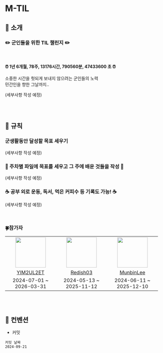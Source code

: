 # M-TIL

## 🔫 소개
### ✏️ 군인들을 위한 TIL 챌린지 ✏️
<br>

#### ⏰ 1년 6개월, 78주, 13176시간, 790560분, 47433600 초 ⏰
소중한 시간을 헛되게 보내지 않으려는 군인들의 노력 <br>
민간인을 향한 그날까지..

(세부사항 작성 예정) <br>

<br><br>

## 🔫 규칙
### 군생활동안 달성할 목표 세우기
(세부사항 작성 예정) <br>

### 📁 주차별 파일에 목표를 세우고 그 주에 배운 것들을 작성 📁
(세부사항 작성 예정) <br>

### ☕ 공부 외로 운동, 독서, 먹은 커피수 등 기록도 가능! ☕
(세부사항 작성 예정) <br>

<br>

### 🍀참가자
<table>
  <tr>
    <td align="center"><a href="https://github.com/YIM2UL2ET"><img src="https://avatars.githubusercontent.com/u/132066506?v=4" width="100px;" alt=""/>
    <td align="center"><a href="http://github.com/Redish03"><img src="https://avatars.githubusercontent.com/u/98575563?v=4" width="100px;" alt=""/>
    <td align="center"><a href="http://github.com/MunbinLee"><img src="https://avatars.githubusercontent.com/u/166900602?v=4" width="100px;" alt=""/>
  </tr>
    <tr>
    <td align="center"><a href="https://github.com/YIM2UL2ET" title="Code">YIM2UL2ET</a></td>
    <td align="center"><a href="http://github.com/Redish03" title="Code">Redish03</a></td>
    <td align="center"><a href="http://github.com/MunbinLee" title="Code">MunbinLee</a></td>
  </tr>
  <tr>
    <td align="center">2024-07-01 ~ 2026-03-31</td>
    <td align="center">2024-05-13 ~ 2025-11-12</td>
    <td align="center">2024-06-11 ~ 2025-12-10</a></td>
  </tr>
</table>
<br><br>

## 🔫 컨벤션
- 커밋
```
커밋 날짜
2024-09-21
```
